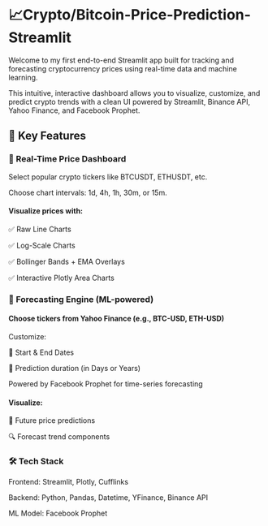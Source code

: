 # 📈Crypto/Bitcoin-Price-Prediction-Streamlit

Welcome to my first end-to-end Streamlit app built for tracking and forecasting cryptocurrency prices using real-time data and machine learning.

This intuitive, interactive dashboard allows you to visualize, customize, and predict crypto trends with a clean UI powered by Streamlit, Binance API, Yahoo Finance, and Facebook Prophet.

## 🚀 Key Features

### 🔹 Real-Time Price Dashboard

Select popular crypto tickers like BTCUSDT, ETHUSDT, etc.

Choose chart intervals: 1d, 4h, 1h, 30m, or 15m.

#### Visualize prices with:

✅ Raw Line Charts

✅ Log-Scale Charts

✅ Bollinger Bands + EMA Overlays

✅ Interactive Plotly Area Charts

### 🔹 Forecasting Engine (ML-powered)

#### Choose tickers from Yahoo Finance (e.g., BTC-USD, ETH-USD)

Customize:

📅 Start & End Dates

📆 Prediction duration (in Days or Years)

Powered by Facebook Prophet for time-series forecasting

#### Visualize:

🔮 Future price predictions

🔍 Forecast trend components

### 🛠️ Tech Stack

Frontend: Streamlit, Plotly, Cufflinks

Backend: Python, Pandas, Datetime, YFinance, Binance API

ML Model: Facebook Prophet
